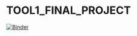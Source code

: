 # TOOL1_FINAL_PROJECT
[![Binder](https://mybinder.org/badge_logo.svg)](https://mybinder.org/v2/gh/natvalenz/TOOL1_FINAL_PROJECT/master?filepath=FinalProject.ipynb)
